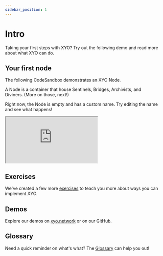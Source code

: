 ```yaml
---
sidebar_position: 1
---
```


# Intro
Taking your first steps with XYO? Try out the following demo and read more about what XYO can do.

## Your first node

The following CodeSandbox demonstrates an XYO Node.

A Node is a container that house Sentinels, Bridges, Archivists, and Diviners. (More on those, next!) 

Right now, the Node is empty and has a custom name. Try editing the name and see what happens!

<iframe
  src="https://codesandbox.io/p/sandbox/memory-node-with-modules-tlvunq"
  allow="accelerometer; ambient-light-sensor; camera; encrypted-media; geolocation; gyroscope; hid; microphone; midi; payment; usb; vr; xr-spatial-tracking"
  sandbox="allow-forms allow-modals allow-popups allow-presentation allow-same-origin allow-scripts"
  className="code-sandbox-div"
></iframe>

## Exercises
We've created a few more [exercises](https://xyo.network/dapp) to teach you more about ways you can implement XYO.

## Demos
Explore our demos on [xyo.network](https://xyo.network/dapp) or on our GitHub.

## Glossary
Need a quick reminder on what's what? The [Glossary](/docs/glossary) can help you out!